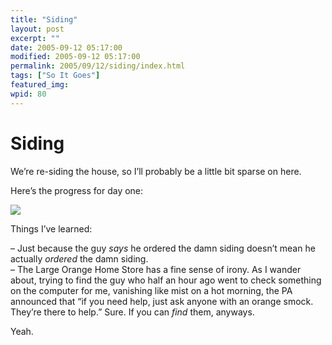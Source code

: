 ```yaml
---
title: "Siding"
layout: post
excerpt: ""
date: 2005-09-12 05:17:00
modified: 2005-09-12 05:17:00
permalink: 2005/09/12/siding/index.html
tags: ["So It Goes"]
featured_img: 
wpid: 80
---
```


# Siding

We’re re-siding the house, so I’ll probably be a little bit sparse on here.

Here’s the progress for day one:

![](http://static.flickr.com/27/42163998_f89ee9885f_m.jpg)

Things I’ve learned:

– Just because the guy *says* he ordered the damn siding doesn’t mean he actually *ordered* the damn siding.  
– The Large Orange Home Store has a fine sense of irony. As I wander about, trying to find the guy who half an hour ago went to check something on the computer for me, vanishing like mist on a hot morning, the PA announced that “if you need help, just ask anyone with an orange smock. They’re there to help.” Sure. If you can *find* them, anyways.

Yeah.